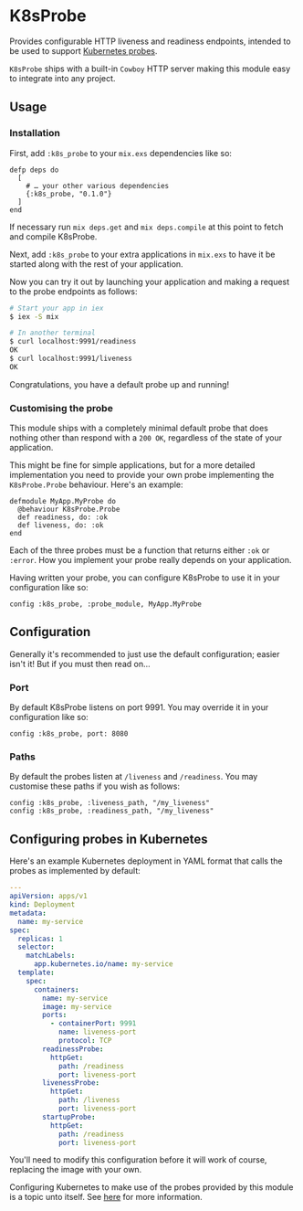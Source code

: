 # K8sProbe

Provides configurable HTTP liveness and readiness endpoints, intended to be used to support
[Kubernetes probes](https://kubernetes.io/docs/tasks/configure-pod-container/configure-liveness-readiness-startup-probes/).

`K8sProbe` ships with a built-in `Cowboy` HTTP server making this module easy to integrate into
any project.

## Usage

### Installation

First, add `:k8s_probe` to your `mix.exs` dependencies like so:

    defp deps do
      [
        # … your other various dependencies
        {:k8s_probe, "0.1.0"}
      ]
    end

If necessary run `mix deps.get` and `mix deps.compile` at this point to fetch and compile
K8sProbe.

Next, add `:k8s_probe` to your extra applications in `mix.exs` to have it be started along with the
rest of your application.

Now you can try it out by launching your application and making a request to the probe endpoints
as follows:

```sh
# Start your app in iex
$ iex -S mix

# In another terminal
$ curl localhost:9991/readiness
OK
$ curl localhost:9991/liveness
OK
```

Congratulations, you have a default probe up and running!

### Customising the probe

This module ships with a completely minimal default probe that does nothing other than respond
with a `200 OK`, regardless of the state of your application.

This might be fine for simple applications, but for a more detailed implementation you need to
provide your own probe implementing the `K8sProbe.Probe` behaviour.  Here's an example:

    defmodule MyApp.MyProbe do
      @behaviour K8sProbe.Probe
      def readiness, do: :ok
      def liveness, do: :ok
    end

Each of the three probes must be a function that returns either `:ok` or `:error`.  How you
implement your probe really depends on your application.

Having written your probe, you can configure K8sProbe to use it in your configuration like so:

    config :k8s_probe, :probe_module, MyApp.MyProbe

## Configuration

Generally it's recommended to just use the default configuration; easier isn't it!  But if you
must then read on...

### Port

By default K8sProbe listens on port 9991.  You may override it in your configuration like so:

    config :k8s_probe, port: 8080

### Paths

By default the probes listen at `/liveness` and `/readiness`.  You may customise these
paths if you wish as follows:

    config :k8s_probe, :liveness_path, "/my_liveness"
    config :k8s_probe, :readiness_path, "/my_liveness"


## Configuring probes in Kubernetes

Here's an example Kubernetes deployment in YAML format that calls the probes as implemented by
default:

```yaml
---
apiVersion: apps/v1
kind: Deployment
metadata:
  name: my-service
spec:
  replicas: 1
  selector:
    matchLabels:
      app.kubernetes.io/name: my-service
  template:
    spec:
      containers:
        name: my-service
        image: my-service
        ports:
          - containerPort: 9991
            name: liveness-port
            protocol: TCP
        readinessProbe:
          httpGet:
            path: /readiness
            port: liveness-port
        livenessProbe:
          httpGet:
            path: /liveness
            port: liveness-port
        startupProbe:
          httpGet:
            path: /readiness
            port: liveness-port
```

You'll need to modify this configuration before it will work of course, replacing the image with
your own.

Configuring Kubernetes to make use of the probes provided by this module is a topic unto itself.
See
[here](https://kubernetes.io/docs/tasks/configure-pod-container/configure-liveness-readiness-startup-probes/)
for more information.
